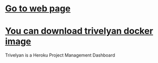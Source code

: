 # [Go to web page](https://trivelyan.github.io)
# [You can download trivelyan docker image](https://hub.docker.com/r/tlhcelik/trivelyan-container)
Trivelyan is a Heroku Project Management Dashboard

